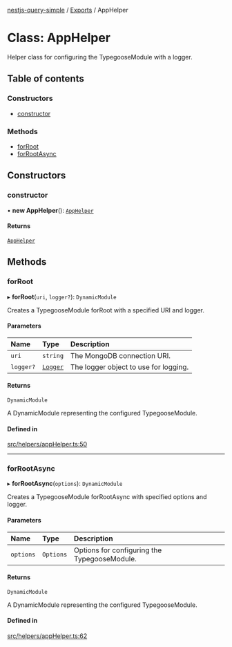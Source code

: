 [nestjs-query-simple](../README.md) / [Exports](../modules.md) / AppHelper

# Class: AppHelper

Helper class for configuring the TypegooseModule with a logger.

## Table of contents

### Constructors

- [constructor](AppHelper.md#constructor)

### Methods

- [forRoot](AppHelper.md#forroot)
- [forRootAsync](AppHelper.md#forrootasync)

## Constructors

### constructor

• **new AppHelper**(): [`AppHelper`](AppHelper.md)

#### Returns

[`AppHelper`](AppHelper.md)

## Methods

### forRoot

▸ **forRoot**(`uri`, `logger?`): `DynamicModule`

Creates a TypegooseModule forRoot with a specified URI and logger.

#### Parameters

| Name | Type | Description |
| :------ | :------ | :------ |
| `uri` | `string` | The MongoDB connection URI. |
| `logger?` | [`Logger`](../interfaces/Logger.md) | The logger object to use for logging. |

#### Returns

`DynamicModule`

A DynamicModule representing the configured TypegooseModule.

#### Defined in

[src/helpers/appHelper.ts:50](https://github.com/choresh/nestjs-query-simple/blob/4cd7de2/packages/nestjs-query-simple/src/helpers/appHelper.ts#L50)

___

### forRootAsync

▸ **forRootAsync**(`options`): `DynamicModule`

Creates a TypegooseModule forRootAsync with specified options and logger.

#### Parameters

| Name | Type | Description |
| :------ | :------ | :------ |
| `options` | `Options` | Options for configuring the TypegooseModule. |

#### Returns

`DynamicModule`

A DynamicModule representing the configured TypegooseModule.

#### Defined in

[src/helpers/appHelper.ts:62](https://github.com/choresh/nestjs-query-simple/blob/4cd7de2/packages/nestjs-query-simple/src/helpers/appHelper.ts#L62)
